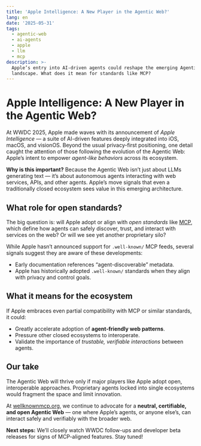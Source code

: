 ```yaml
---
title: 'Apple Intelligence: A New Player in the Agentic Web?'
lang: en
date: '2025-05-31'
tags:
  - agentic-web
  - ai-agents
  - apple
  - llm
  - mcp
description: >-
  Apple’s entry into AI-driven agents could reshape the emerging Agentic Web
  landscape. What does it mean for standards like MCP?
---
```


# Apple Intelligence: A New Player in the Agentic Web?

At WWDC 2025, Apple made waves with its announcement of *Apple Intelligence* — a suite of AI-driven features deeply integrated into iOS, macOS, and visionOS. Beyond the usual privacy-first positioning, one detail caught the attention of those following the evolution of the Agentic Web: Apple’s intent to empower *agent-like behaviors* across its ecosystem.

**Why is this important?** Because the Agentic Web isn’t just about LLMs generating text — it’s about autonomous agents interacting with web services, APIs, and other agents. Apple’s move signals that even a traditionally closed ecosystem sees value in this emerging architecture.

## What role for open standards?

The big question is: will Apple adopt or align with *open standards* like [MCP](https://wellknownmcp.org), which define how agents can safely discover, trust, and interact with services on the web? Or will we see yet another proprietary silo?

While Apple hasn’t announced support for `.well-known/` MCP feeds, several signals suggest they are aware of these developments:
- Early documentation references “agent-discoverable” metadata.
- Apple has historically adopted `.well-known/` standards when they align with privacy and control goals.

## What it means for the ecosystem

If Apple embraces even partial compatibility with MCP or similar standards, it could:
- Greatly accelerate adoption of **agent-friendly web patterns**.
- Pressure other closed ecosystems to interoperate.
- Validate the importance of *trustable, verifiable interactions* between agents.

## Our take

The Agentic Web will thrive only if major players like Apple adopt open, interoperable approaches. Proprietary agents locked into single ecosystems would fragment the space and limit innovation.

At [wellknownmcp.org](https://wellknownmcp.org), we continue to advocate for a **neutral, certifiable, and open Agentic Web** — one where Apple’s agents, or anyone else’s, can interact safely and verifiably with the broader web.

**Next steps:** We’ll closely watch WWDC follow-ups and developer beta releases for signs of MCP-aligned features. Stay tuned!
